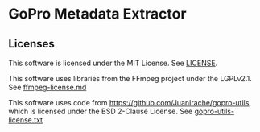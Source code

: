 # GoPro Metadata Extractor

## Licenses
This software is licensed under the MIT License. See [LICENSE](LICENSE).

This software uses libraries from the FFmpeg project under the LGPLv2.1. See [ffmpeg-license.md](bin/ffmpeg-license.md)

This software uses code from https://github.com/JuanIrache/gopro-utils, which is licensed under the BSD 2-Clause License. See [gopro-utils-license.txt](bin/gopro-utils-license.txt)
